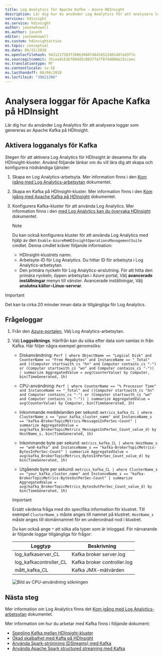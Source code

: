 ```yaml
---
title: Log Analytics för Apache Kafka – Azure HDInsight
description: Lär dig hur du använder Log Analytics för att analysera loggar från Apache Kafka-kluster på Azure HDInsight.
services: hdinsight
ms.service: hdinsight
author: jasonwhowell
ms.author: jasonh
editor: jasonwhowell
ms.custom: hdinsightactive
ms.topic: conceptual
ms.date: 06/15/2018
ms.openlocfilehash: 9421217383f390630687d8416512401487ad3f7e
ms.sourcegitcommit: 35ceadc616f09dd3c88377a7f6f4d068e23cceec
ms.translationtype: MT
ms.contentlocale: sv-SE
ms.lasthandoff: 08/08/2018
ms.locfileid: "39621396"
---
```

# <a name="analyze-logs-for-apache-kafka-on-hdinsight"></a>Analysera loggar för Apache Kafka på HDInsight

Lär dig hur du använder Log Analytics för att analysera loggar som genereras av Apache Kafka på HDInsight.

## <a name="enable-log-analytics-for-kafka"></a>Aktivera logganalys för Kafka

Stegen för att aktivera Log Analytics för HDInsight är desamma för alla HDInsight-kluster. Använd följande länkar om du vill lära dig att skapa och konfigurera nödvändiga tjänster:

1. Skapa en Log Analytics-arbetsyta. Mer information finns i den [Kom igång med Log Analytics-arbetsytan](https://docs.microsoft.com/azure/log-analytics) dokumentet.

2. Skapa en Kafka på HDInsight-kluster. Mer information finns i den [Kom igång med Apache Kafka på HDInsight](apache-kafka-get-started.md) dokumentet.

3. Konfigurera Kafka-kluster för att använda Log Analytics. Mer information finns i den [med Log Analytics kan du övervaka HDInsight](../hdinsight-hadoop-oms-log-analytics-tutorial.md) dokumentet.

    > [!NOTE]
    > Du kan också konfigurera kluster för att använda Log Analytics med hjälp av den `Enable-AzureRmHDInsightOperationsManagementSuite` cmdlet. Denna cmdlet kräver följande information:
    >
    > * HDInsight-klustrets namn.
    > * Arbetsyte-ID för Log Analytics. Du hittar ID för arbetsyta i Log Analytics-arbetsytan.
    > * Den primära nyckeln för Log Analytics-anslutning. För att hitta den primära nyckeln, öppen arbetsytan i Azure portal, Välj __avancerade inställningar__ menyn till vänster. Avancerade inställningar, Välj __anslutna källor__>__Linux-servrar__.


> [!IMPORTANT]
> Det kan ta cirka 20 minuter innan data är tillgängliga för Log Analytics.

## <a name="query-logs"></a>Frågeloggar

1. Från den [Azure-portalen](https://portal.azure.com), Välj Log Analytics-arbetsytan.

2. Välj __Loggsöknings__. Härifrån kan du söka efter data som samlas in från Kafka. Här följer några exempel genomsöks:

    * Diskanvändning: `Perf | where ObjectName == "Logical Disk" and CounterName == "Free Megabytes" and InstanceName == "_Total" and ((Computer startswith_cs "hn" and Computer contains_cs "-") or (Computer startswith_cs "wn" and Computer contains_cs "-")) | summarize AggregatedValue = avg(CounterValue) by Computer, bin(TimeGenerated, 1h)`

    * CPU-användning: `Perf | where CounterName == "% Processor Time" and InstanceName == "_Total" and ((Computer startswith_cs "hn" and Computer contains_cs "-") or (Computer startswith_cs "wn" and Computer contains_cs "-")) | summarize AggregatedValue = avg(CounterValue) by Computer, bin(TimeGenerated, 1h)`

    * Inkommande meddelanden per sekund: `metrics_kafka_CL | where ClusterName_s == "your_kafka_cluster_name" and InstanceName_s == "kafka-BrokerTopicMetrics-MessagesInPerSec-Count" | summarize AggregatedValue = avg(kafka_BrokerTopicMetrics_MessagesInPerSec_Count_value_d) by HostName_s, bin(TimeGenerated, 1h)`

    * Inkommande byte per sekund: `metrics_kafka_CL | where HostName_s == "wn0-kafka" and InstanceName_s == "kafka-BrokerTopicMetrics-BytesInPerSec-Count" | summarize AggregatedValue = avg(kafka_BrokerTopicMetrics_BytesInPerSec_Count_value_d) by bin(TimeGenerated, 1h)`

    * Utgående byte per sekund: `metrics_kafka_CL | where ClusterName_s == "your_kafka_cluster_name" and InstanceName_s == "kafka-BrokerTopicMetrics-BytesOutPerSec-Count" | summarize AggregatedValue = avg(kafka_BrokerTopicMetrics_BytesOutPerSec_Count_value_d) by bin(TimeGenerated, 1h)`

    > [!IMPORTANT]
    > Ersätt värdena fråga med din specifika information för klustret. Till exempel `ClusterName_s` måste anges till namnet på klustret. `HostName_s` måste anges till domännamnet för en underordnad nod i klustret.

    Du kan också ange `*` att söka alla typer som är inloggad. För närvarande är följande loggar tillgängliga för frågor:

    | Loggtyp | Beskrivning |
    | ---- | ---- |
    | log\_kafkaserver\_CL | Kafka broker server.log |
    | log\_kafkacontroller\_CL | Kafka broker controller.log |
    | mått\_kafka\_CL | Kafka JMX-mätvärden |

    ![Bild av CPU-användning sökningen](./media/apache-kafka-log-analytics-operations-management/kafka-cpu-usage.png)
 
 ## <a name="next-steps"></a>Nästa steg

Mer information om Log Analytics finns det [Kom igång med Log Analytics-arbetsytan](../../log-analytics/log-analytics-get-started.md) dokumentet.

Mer information om hur du arbetar med Kafka finns i följande dokument:

 * [Spegling Kafka mellan HDInsight-kluster](apache-kafka-mirroring.md)
 * [Ökad skalbalhet med Kafta på HDInsight](apache-kafka-scalability.md)
 * [Använda Spark-strömning (DStreams) med Kafka](../hdinsight-apache-spark-with-kafka.md)
 * [Använda Apache Spark structured streaming med Kafka](../hdinsight-apache-kafka-spark-structured-streaming.md)
